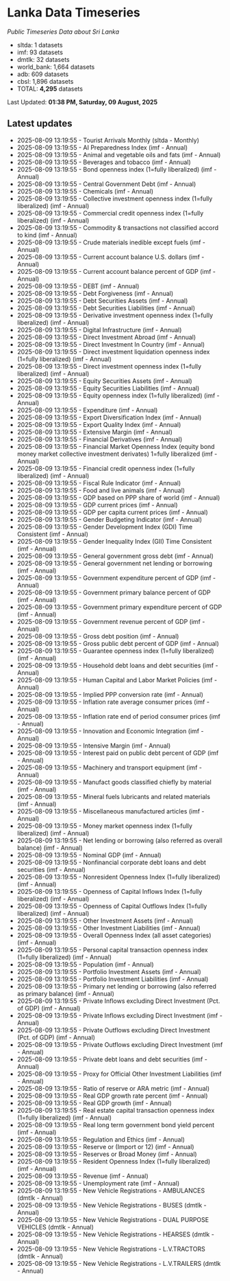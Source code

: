 # Lanka Data Timeseries
*Public Timeseries Data about Sri Lanka*

* sltda: 1 datasets
* imf: 93 datasets
* dmtlk: 32 datasets
* world_bank: 1,664 datasets
* adb: 609 datasets
* cbsl: 1,896 datasets
* TOTAL: **4,295** datasets

Last Updated: **01:38 PM, Saturday, 09 August, 2025**

## Latest updates

* 2025-08-09 13:19:55 - Tourist Arrivals Monthly (sltda - Monthly)
* 2025-08-09 13:19:55 - AI Preparedness Index (imf - Annual)
* 2025-08-09 13:19:55 - Animal and vegetable oils and fats (imf - Annual)
* 2025-08-09 13:19:55 - Beverages and tobacco (imf - Annual)
* 2025-08-09 13:19:55 - Bond openness index (1=fully liberalized) (imf - Annual)
* 2025-08-09 13:19:55 - Central Government Debt (imf - Annual)
* 2025-08-09 13:19:55 - Chemicals (imf - Annual)
* 2025-08-09 13:19:55 - Collective investment openness index (1=fully liberalized) (imf - Annual)
* 2025-08-09 13:19:55 - Commercial credit openness index (1=fully liberalized) (imf - Annual)
* 2025-08-09 13:19:55 - Commodity & transactions not classified accord to kind (imf - Annual)
* 2025-08-09 13:19:55 - Crude materials inedible except fuels (imf - Annual)
* 2025-08-09 13:19:55 - Current account balance U.S. dollars (imf - Annual)
* 2025-08-09 13:19:55 - Current account balance percent of GDP (imf - Annual)
* 2025-08-09 13:19:55 - DEBT (imf - Annual)
* 2025-08-09 13:19:55 - Debt Forgiveness (imf - Annual)
* 2025-08-09 13:19:55 - Debt Securities Assets (imf - Annual)
* 2025-08-09 13:19:55 - Debt Securities Liabilities (imf - Annual)
* 2025-08-09 13:19:55 - Derivative investment openness index (1=fully liberalized) (imf - Annual)
* 2025-08-09 13:19:55 - Digital Infrastructure (imf - Annual)
* 2025-08-09 13:19:55 - Direct Investment Abroad (imf - Annual)
* 2025-08-09 13:19:55 - Direct Investment In Country (imf - Annual)
* 2025-08-09 13:19:55 - Direct investment liquidation openness index (1=fully liberalized) (imf - Annual)
* 2025-08-09 13:19:55 - Direct investment openness index (1=fully liberalized) (imf - Annual)
* 2025-08-09 13:19:55 - Equity Securities Assets (imf - Annual)
* 2025-08-09 13:19:55 - Equity Securities Liabilities (imf - Annual)
* 2025-08-09 13:19:55 - Equity openness index (1=fully liberalized) (imf - Annual)
* 2025-08-09 13:19:55 - Expenditure (imf - Annual)
* 2025-08-09 13:19:55 - Export Diversification Index (imf - Annual)
* 2025-08-09 13:19:55 - Export Quality Index (imf - Annual)
* 2025-08-09 13:19:55 - Extensive Margin (imf - Annual)
* 2025-08-09 13:19:55 - Financial Derivatives (imf - Annual)
* 2025-08-09 13:19:55 - Financial Market Openness Index (equity bond money market collective investment derivates) 1=fully liberalized (imf - Annual)
* 2025-08-09 13:19:55 - Financial credit openness index (1=fully liberalized) (imf - Annual)
* 2025-08-09 13:19:55 - Fiscal Rule Indicator (imf - Annual)
* 2025-08-09 13:19:55 - Food and live animals (imf - Annual)
* 2025-08-09 13:19:55 - GDP based on PPP share of world (imf - Annual)
* 2025-08-09 13:19:55 - GDP current prices (imf - Annual)
* 2025-08-09 13:19:55 - GDP per capita current prices (imf - Annual)
* 2025-08-09 13:19:55 - Gender Budgeting Indicator (imf - Annual)
* 2025-08-09 13:19:55 - Gender Development Index (GDI) Time Consistent (imf - Annual)
* 2025-08-09 13:19:55 - Gender Inequality Index (GII) Time Consistent (imf - Annual)
* 2025-08-09 13:19:55 - General government gross debt (imf - Annual)
* 2025-08-09 13:19:55 - General government net lending or borrowing (imf - Annual)
* 2025-08-09 13:19:55 - Government expenditure percent of GDP (imf - Annual)
* 2025-08-09 13:19:55 - Government primary balance percent of GDP (imf - Annual)
* 2025-08-09 13:19:55 - Government primary expenditure percent of GDP (imf - Annual)
* 2025-08-09 13:19:55 - Government revenue percent of GDP (imf - Annual)
* 2025-08-09 13:19:55 - Gross debt position (imf - Annual)
* 2025-08-09 13:19:55 - Gross public debt percent of GDP (imf - Annual)
* 2025-08-09 13:19:55 - Guarantee openness index (1=fully liberalized) (imf - Annual)
* 2025-08-09 13:19:55 - Household debt loans and debt securities (imf - Annual)
* 2025-08-09 13:19:55 - Human Capital and Labor Market Policies (imf - Annual)
* 2025-08-09 13:19:55 - Implied PPP conversion rate (imf - Annual)
* 2025-08-09 13:19:55 - Inflation rate average consumer prices (imf - Annual)
* 2025-08-09 13:19:55 - Inflation rate end of period consumer prices (imf - Annual)
* 2025-08-09 13:19:55 - Innovation and Economic Integration (imf - Annual)
* 2025-08-09 13:19:55 - Intensive Margin (imf - Annual)
* 2025-08-09 13:19:55 - Interest paid on public debt percent of GDP (imf - Annual)
* 2025-08-09 13:19:55 - Machinery and transport equipment (imf - Annual)
* 2025-08-09 13:19:55 - Manufact goods classified chiefly by material (imf - Annual)
* 2025-08-09 13:19:55 - Mineral fuels lubricants and related materials (imf - Annual)
* 2025-08-09 13:19:55 - Miscellaneous manufactured articles (imf - Annual)
* 2025-08-09 13:19:55 - Money market openness index (1=fully liberalized) (imf - Annual)
* 2025-08-09 13:19:55 - Net lending or borrowing (also referred as overall balance) (imf - Annual)
* 2025-08-09 13:19:55 - Nominal GDP (imf - Annual)
* 2025-08-09 13:19:55 - Nonfinancial corporate debt loans and debt securities (imf - Annual)
* 2025-08-09 13:19:55 - Nonresident Openness Index (1=fully liberalized) (imf - Annual)
* 2025-08-09 13:19:55 - Openness of Capital Inflows Index (1=fully liberalized) (imf - Annual)
* 2025-08-09 13:19:55 - Openness of Capital Outflows Index (1=fully liberalized) (imf - Annual)
* 2025-08-09 13:19:55 - Other Investment Assets (imf - Annual)
* 2025-08-09 13:19:55 - Other Investment Liabilities (imf - Annual)
* 2025-08-09 13:19:55 - Overall Openness Index (all asset categories) (imf - Annual)
* 2025-08-09 13:19:55 - Personal capital transaction openness index (1=fully liberalized) (imf - Annual)
* 2025-08-09 13:19:55 - Population (imf - Annual)
* 2025-08-09 13:19:55 - Portfolio Investment Assets (imf - Annual)
* 2025-08-09 13:19:55 - Portfolio Investment Liabilities (imf - Annual)
* 2025-08-09 13:19:55 - Primary net lending or borrowing (also referred as primary balance) (imf - Annual)
* 2025-08-09 13:19:55 - Private Inflows excluding Direct Investment (Pct. of GDP) (imf - Annual)
* 2025-08-09 13:19:55 - Private Inflows excluding Direct Investment (imf - Annual)
* 2025-08-09 13:19:55 - Private Outflows excluding Direct Investment (Pct. of GDP) (imf - Annual)
* 2025-08-09 13:19:55 - Private Outflows excluding Direct Investment (imf - Annual)
* 2025-08-09 13:19:55 - Private debt loans and debt securities (imf - Annual)
* 2025-08-09 13:19:55 - Proxy for Official Other Investment Liabilities (imf - Annual)
* 2025-08-09 13:19:55 - Ratio of reserve or ARA metric (imf - Annual)
* 2025-08-09 13:19:55 - Real GDP growth rate percent (imf - Annual)
* 2025-08-09 13:19:55 - Real GDP growth (imf - Annual)
* 2025-08-09 13:19:55 - Real estate capital transaction openness index (1=fully liberalized) (imf - Annual)
* 2025-08-09 13:19:55 - Real long term government bond yield percent (imf - Annual)
* 2025-08-09 13:19:55 - Regulation and Ethics (imf - Annual)
* 2025-08-09 13:19:55 - Reserve or (Import or 12) (imf - Annual)
* 2025-08-09 13:19:55 - Reserves or Broad Money (imf - Annual)
* 2025-08-09 13:19:55 - Resident Openness Index (1=fully liberalized) (imf - Annual)
* 2025-08-09 13:19:55 - Revenue (imf - Annual)
* 2025-08-09 13:19:55 - Unemployment rate (imf - Annual)
* 2025-08-09 13:19:55 - New Vehicle Registrations - AMBULANCES (dmtlk - Annual)
* 2025-08-09 13:19:55 - New Vehicle Registrations - BUSES (dmtlk - Annual)
* 2025-08-09 13:19:55 - New Vehicle Registrations - DUAL PURPOSE VEHICLES (dmtlk - Annual)
* 2025-08-09 13:19:55 - New Vehicle Registrations - HEARSES (dmtlk - Annual)
* 2025-08-09 13:19:55 - New Vehicle Registrations - L.V.TRACTORS (dmtlk - Annual)
* 2025-08-09 13:19:55 - New Vehicle Registrations - L.V.TRAILERS (dmtlk - Annual)